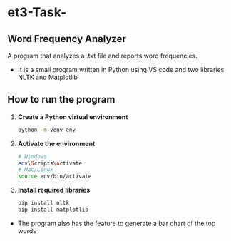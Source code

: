 # et3-Task-
## Word Frequency Analyzer
A program that analyzes a .txt file and reports word frequencies.

- It is a small program written in Python using VS code and two libraries NLTK and Matplotlib

## How to run the program 

1. **Create a Python virtual environment**
    ```bash
    python -m venv env
    ```

2. **Activate the environment**
    ```bash
    # Windows
    env\Scripts\activate
    # Mac/Linux
    source env/bin/activate
    ```

3. **Install required libraries**
    ```bash
    pip install nltk
    pip install matplotlib
    ```

- The program also has the feature to generate a bar chart of the top words

